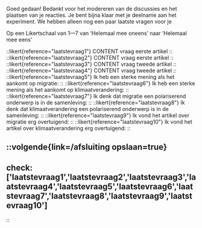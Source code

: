 Goed gedaan! Bedankt voor het modereren van de discussies en het plaatsen van je reacties.
Je bent bijna klaar met je deelname aan het experiment. We hebben alleen nog een paar laatste vragen
voor je

Op een Likertschaal van 1—7 van ‘Helemaal mee oneens’ naar ‘Helemaal mee eens’

::likert{reference="laatstevraag1"}
CONTENT vraag eerste artikel
::
::likert{reference="laatstevraag2"}
CONTENT vraag eerste artikel
::
::likert{reference="laatstevraag3"}
CONTENT vraag tweede artikel
::
::likert{reference="laatstevraag4"}
CONTENT vraag tweede artikel
::
::likert{reference="laatstevraag5"}
Ik heb een sterke mening als het aankomt op migratie:
::
::likert{reference="laatstevraag6"}
Ik heb een sterke mening als het aankomt op klimaatverandering:
::
::likert{reference="laatstevraag7"}
Ik denk dat migratie een polariserend onderwerp is in de samenleving:
::
::likert{reference="laatstevraag8"}
Ik denk dat klimaatverandering een polariserend onderwerp is in de samenleving:
::
::likert{reference="laatstevraag9"}
Ik vond het artikel over migratie erg overtuigend:
::
::likert{reference="laatstevraag10"}
Ik vond het artikel over klimaatverandering erg overtuigend:
::

::volgende{link=/afsluiting opslaan=true}
---
check: ['laatstevraag1','laatstevraag2','laatstevraag3','laatstevraag4','laatstevraag5','laatstevraag6','laatstevraag7','laatstevraag8','laatstevraag9','laatstevraag10']
---
::